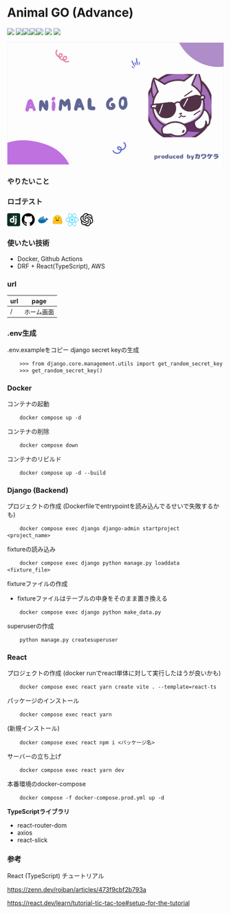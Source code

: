 # Animal GO (Advance)

![](https://github.com/tf63/kawakera_advance/actions/workflows/django.yml/badge.svg)
<img src="https://img.shields.io/badge/-Django-092E20.svg?logo=django&style=flat"><img src="https://img.shields.io/badge/-React-555.svg?logo=react&style=flat"><img src="https://img.shields.io/badge/-Docker-EEE.svg?logo=docker&style=flat"><img src="https://img.shields.io/badge/-Amazon%20AWS-232F3E.svg?logo=amazon-aws&style=flat">
![](https://img.shields.io/github/repo-size/tf63/kawakera_advance)
![](https://img.shields.io/github/languages/code-size/tf63/kawakera_advance)

![サムネイル](docs/img/thumbnail_animalgo.png)

### やりたいこと

### ロゴテスト
<img src="backend/docs/img/../../../docs/img/logos/django.svg" width="30" height="30">
<img src="backend/docs/img/../../../docs/img/logos/github.svg" width="30" height="30">
<img src="backend/docs/img/../../../docs/img/logos/docker.svg" width="30" height="30">
<img src="backend/docs/img/../../../docs/img/logos/huggingface.svg" width="30" height="30">
<img src="backend/docs/img/../../../docs/img/logos/react.svg" width="30" height="30">
<img src="backend/docs/img/../../../docs/img/logos/openai.svg" width="30" height="30">


### 使いたい技術
- Docker, Github Actions
- DRF + React(TypeScript), AWS

### url
| url | page |
| - | - |
| / | ホーム画面 |

### .env生成
.env.exampleをコピー
django secret keyの生成
```
    >>> from django.core.management.utils import get_random_secret_key
    >>> get_random_secret_key()
```

### Docker
コンテナの起動
```
    docker compose up -d
```

コンテナの削除
```
    docker compose down
```

コンテナのリビルド
```
    docker compose up -d --build
```

### Django (Backend)

プロジェクトの作成 (Dockerfileでentrypointを読み込んでるせいで失敗するかも)
```
    docker compose exec django django-admin startproject <project_name>
```

fixtureの読み込み
```
    docker compose exec django python manage.py loaddata <fixture_file>
```

fixtureファイルの作成
- fixtureファイルはテーブルの中身をそのまま置き換える
```
    docker compose exec django python make_data.py
```

superuserの作成
```
    python manage.py createsuperuser
```

### React

プロジェクトの作成 (docker runでreact単体に対して実行したほうが良いかも)

```
    docker compose exec react yarn create vite . --template=react-ts
```

パッケージのインストール

```
    docker compose exec react yarn
```

(新規インストール)

```
    docker compose exec react npm i <パッケージ名>
```

サーバーの立ち上げ

```
    docker compose exec react yarn dev
```

本番環境のdocker-compose

```
    docker compose -f docker-compose.prod.yml up -d
```

**TypeScriptライブラリ**
- react-router-dom
- axios
- react-slick

### 参考
React (TypeScript) チュートリアル

https://zenn.dev/roiban/articles/473f9cbf2b793a

https://react.dev/learn/tutorial-tic-tac-toe#setup-for-the-tutorial
